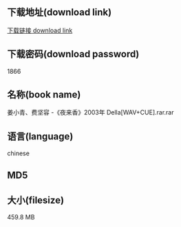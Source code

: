 ## 下载地址(download link)
[下载链接 download link](https://tutu365.netlify.app/?s=%E5%A7%9C%E5%B0%8F%E9%9D%92%E3%80%81%E8%B4%B9%E5%9D%9A%E5%AE%B9+-%E3%80%8A%E5%A4%9C%E6%9D%A5%E9%A6%99%E3%80%8B2003%E5%B9%B4+Della%5BWAV%2BCUE%5D.rar)

## 下载密码(download password)
1866

## 名称(book name)
姜小青、费坚容 -《夜来香》2003年 Della[WAV+CUE].rar.rar

## 语言(language)
chinese

## MD5


## 大小(filesize)
459.8 MB
